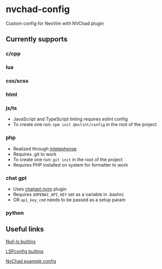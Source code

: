 # nvchad-config

Custom config for NeoVim with NVChad plugin

## Currently supports

### c/cpp

### lua

### css/scss

### html

### js/ts

- JavaScript and TypeScript linting requires eslint config
- To create one run: `npm init @eslint/config` in the root of the project

### php

- Realized through [intelephense](https://intelephense.com/)
- Requires .git to work
- To create one run: `git init` in the root of the project
- Requires PHP installed on system for formatter to work

### chat gpt

- Uses [chatgpt.nvim](https://github.com/jackmort/chatgpt.nvim) plugin
- Requires `$OPENAI_API_KEY` set as a variable in .bashrc
- OR `api_key_cmd` needs to be passed as a setup param

### python

## Useful links

[Null-ls builtins](https://github.com/jose-elias-alvarez/null-ls.nvim/blob/main/doc/BUILTINS.md)

[LSPconfig builtins](https://github.com/neovim/nvim-lspconfig/blob/master/doc/server_configurations.md)

[NvChad example config](https://github.com/NvChad/example_config/tree/v2.0)
